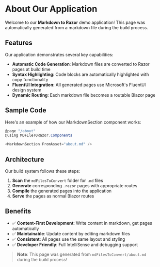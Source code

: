 # About Our Application

Welcome to our **Markdown to Razor** demo application! This page was automatically generated from a markdown file during the build process.

## Features

Our application demonstrates several key capabilities:

- **Automatic Code Generation**: Markdown files are converted to Razor pages at build time
- **Syntax Highlighting**: Code blocks are automatically highlighted with copy functionality
- **FluentUI Integration**: All generated pages use Microsoft's FluentUI design system
- **Dynamic Routing**: Each markdown file becomes a routable Blazor page

## Sample Code

Here's an example of how our MarkdownSection component works:

```csharp
@page "/about"
@using MDFIleTORazor.Components

<MarkdownSection FromAsset="about.md" />
```

## Architecture

Our build system follows these steps:

1. **Scan** the `mdFilesToConvert` folder for `.md` files
2. **Generate** corresponding `.razor` pages with appropriate routes
3. **Compile** the generated pages into the application
4. **Serve** the pages as normal Blazor routes

## Benefits

- ✅ **Content-First Development**: Write content in markdown, get pages automatically
- ✅ **Maintainable**: Update content by editing markdown files
- ✅ **Consistent**: All pages use the same layout and styling
- ✅ **Developer Friendly**: Full IntelliSense and debugging support

> **Note**: This page was generated from `mdFilesToConvert/about.md` during the build process!
